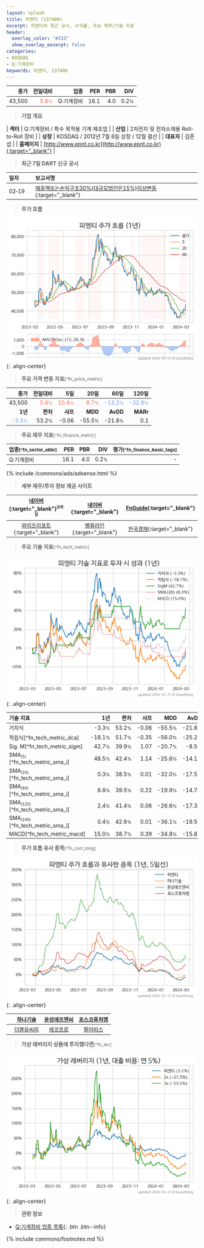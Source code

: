 ```yaml
---
layout: splash
title: 피엔티 (137400)
excerpt: 피엔티의 최근 공시, 수익률, 주요 재무/기술 지표
header:
  overlay_color: "#333"
  show_overlay_excerpt: false
categories:
- KOSDAQ
- Q:기계장비
keywords: 피엔티, 137400
---
```


| **종가** | **전일대비** | **업종** | **PER** | **PBR** | **DIV** |
| -------: | -----------: | -------: | ------: | ------: | ------: |
| 43,500 | <span style="color: tomato">5.8<small>%</small></span> | Q:기계장비 | 16.1 | 4.0 | 0.2<small>%</small> |

<!-- more -->


> **기업 개요**<a id="company"></a>

| <span style="white-space:nowrap;">**섹터**</span> | Q:기계장비 / 특수 목적용 기계 제조업 |
| <span style="white-space:nowrap;">**산업**</span> | 2차전지 및 전자소재용 Roll-to-Roll 장비 |
| <span style="white-space:nowrap;">**상장**</span> | KOSDAQ / 2012년 7월 6일 상장 / 12월 결산 |
| <span style="white-space:nowrap;">**대표자**</span> | 김준섭 |
| <span style="white-space:nowrap;">**홈페이지**</span> | [http://www.epnt.co.kr](http://www.epnt.co.kr){:target="_blank"} |


> **최근 7일 DART 신규 공시**<a id="dart"></a>

| **일자** |      | **보고서명** |
| :------- | :--- | :----------- |
| 02&#x2011;19 | | [매출액또는손익구조30%(대규모법인은15%)이상변동              ](https://dart.fss.or.kr/dsaf001/main.do?rcpNo=20240219900431){:target="_blank"} |


> **주가 흐름**<a id="price"></a>

![137400](/stock/images/137400.png){: .align-center}


> **주요 가격 변동 지표**<small>[^fn_price_metric]</small>

| **종가** | **전일대비** | **5일** | **20일** | **60일** | **120일** |
| -------: | -----------: | ------: | -------: | -------: | --------: |
| 43,500 | <span style="color: tomato">5.8<small>%</small></span> | <span style="color: tomato">10.4<small>%</small></span> | <span style="color: tomato">8.7<small>%</small></span> | <span style="color: cornflowerblue">-13.2<small>%</small></span> | <span style="color: cornflowerblue">-32.9<small>%</small></span> |
| **1년** | **편차** | **샤프** | **MDD** | **AvDD** | **MARr** |
| <span style="color: cornflowerblue">-3.3<small>%</small></span> | 53.2<small>%</small> | -0.06 | -55.5<small>%</small> | -21.8<small>%</small> | 0.1 |


> **주요 재무 지표**<small>[^fn_finance_metric]</small>

| **업종**<small>[^fn_sector_abbr]</small> | **PER** | **PBR** | **DIV** | **평가**<small>[^fn_finance_basic_tags]</small> |
| :--------------------------------------- | ------: | ------: | ------: | ----------------------------------------------: |
| Q:기계장비 | 16.1 | 4.0 | 0.2<small>%</small> | - |



{% include /commons/ads/adsense.html %}

> **세부 재무/투자 정보 제공 사이트**

| [네이버](https://m.stock.naver.com/domestic/stock/137400/finance/summary){:target="_blank"}<sup><small>모바일</small></sup> | [네이버](https://finance.naver.com/item/coinfo.naver?code=137400){:target="_blank"} | [FnGuide](https://comp.fnguide.com/SVO2/ASP/SVD_Invest.asp?gicode=A137400&MenuYn=Y){:target="_blank"} |
| :---: | :---: | :---: |
| [와이즈리포트](https://comp.wisereport.co.kr/company/c1040001.aspx?cmp_cd=137400){:target="_blank"} | [밸류라인](https://www.valueline.co.kr/finance/summary/137400){:target="_blank"} | [한국경제](https://markets.hankyung.com/stock/137400/financial-summary){:target="_blank"} |


> **주요 기술 지표**<small>[^fn_tech_metric]</small>


![137400](/stock/images/137400_tech.png){: .align-center}

| **기술 지표** | **1년** | **편차** | **샤프** | **MDD** | **AvDD** |
| :------------ | ------: | -----------: | -------: | ------: | -------: |
| 거치식 | -3.3<small>%</small> | 53.2<small>%</small> | -0.06 | -55.5<small>%</small> | -21.8<small>%</small> |
| 적립식[^fn_tech_metric_dca] | -18.1<small>%</small> | 51.7<small>%</small> | -0.35 | -56.0<small>%</small> | -25.2<small>%</small> |
| Sig. M[^fn_tech_metric_sigm] | 42.7<small>%</small> | 39.9<small>%</small> | 1.07 | -20.7<small>%</small> | -8.5<small>%</small> |
| SMA<small><sub>(5)</sub></small>[^fn_tech_metric_sma_i] | 48.5<small>%</small> | 42.4<small>%</small> | 1.14 | -25.6<small>%</small> | -14.1<small>%</small> |
| SMA<small><sub>(20)</sub></small>[^fn_tech_metric_sma_i] | 0.3<small>%</small> | 38.5<small>%</small> | 0.01 | -32.0<small>%</small> | -17.5<small>%</small> |
| SMA<small><sub>(60)</sub></small>[^fn_tech_metric_sma_i] | 8.8<small>%</small> | 39.5<small>%</small> | 0.22 | -19.9<small>%</small> | -14.7<small>%</small> |
| SMA<small><sub>(120)</sub></small>[^fn_tech_metric_sma_i] | 2.4<small>%</small> | 41.4<small>%</small> | 0.06 | -26.6<small>%</small> | -17.3<small>%</small> |
| SMA<small><sub>(240)</sub></small>[^fn_tech_metric_sma_i] | 0.4<small>%</small> | 42.6<small>%</small> | 0.01 | -36.1<small>%</small> | -19.5<small>%</small> |
| MACD[^fn_tech_metric_macd] | 15.0<small>%</small> | 38.7<small>%</small> | 0.39 | -34.8<small>%</small> | -15.8<small>%</small> |


> **주가 흐름 유사 종목**<a id="corr"></a><small>[^fn_corr_long]</small>

![137400](/stock/images/137400_corr.png){: .align-center}

|       | [하나기술](/299030/) | [윤성에프앤씨](/372170/) | [포스코퓨처엠](/003670/) |
| :---: | :------------------------------------: | :------------------------------------: | :------------------------------------: |
|       | [더블유씨피](/393890/) | [에코프로](/086520/) | [펄어비스](/263750/) |


> **가상 레버리지 상품에 투자했다면**<a id="2x"></a><small>[^fn_lev]</small>

![137400](/stock/images/137400_2x.png){: .align-center}


> **관련 정보**

- [Q:기계장비 업종 목록](/stats/sector/kosdaq_업종_기계장비_종목/){: .btn .btn--info}

{% include commons/footnotes.md %}
